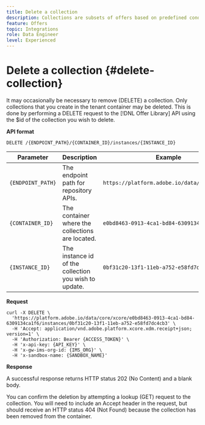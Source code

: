 ```yaml
---
title: Delete a collection
description: Collections are subsets of offers based on predefined conditions defined by a marketer, such as category of the offer.
feature: Offers
topic: Integrations
role: Data Engineer
level: Experienced
---
```


# Delete a collection {#delete-collection}

It may occasionally be necessary to remove (DELETE) a collection. Only collections that you create in the tenant container may be deleted. This is done by performing a DELETE request to the [!DNL Offer Library] API using the $id of the collection you wish to delete.

**API format**

```http
DELETE /{ENDPOINT_PATH}/{CONTAINER_ID}/instances/{INSTANCE_ID}
```

| Parameter | Description | Example |
| --------- | ----------- | ------- |
| `{ENDPOINT_PATH}` | The endpoint path for repository APIs. | `https://platform.adobe.io/data/core/xcore/` |
| `{CONTAINER_ID}` | The container where the collections are located. | `e0bd8463-0913-4ca1-bd84-6309134ca1f6` |
| `{INSTANCE_ID}` | The instance id of the collection you wish to update. | `0bf31c20-13f1-11eb-a752-e58fd7dc4cb3` |

**Request**

```shell
curl -X DELETE \
  'https://platform.adobe.io/data/core/xcore/e0bd8463-0913-4ca1-bd84-6309134ca1f6/instances/0bf31c20-13f1-11eb-a752-e58fd7dc4cb3' \
  -H 'Accept: application/vnd.adobe.platform.xcore.xdm.receipt+json; version=1' \
  -H 'Authorization: Bearer {ACCESS_TOKEN}' \
  -H 'x-api-key: {API_KEY}' \
  -H 'x-gw-ims-org-id: {IMS_ORG}' \
  -H 'x-sandbox-name: {SANDBOX_NAME}'
```

**Response**

A successful response returns HTTP status 202 (No Content) and a blank body.

You can confirm the deletion by attempting a lookup (GET) request to the collection. You will need to include an Accept header in the request, but should receive an HTTP status 404 (Not Found) because the collection has been removed from the container.